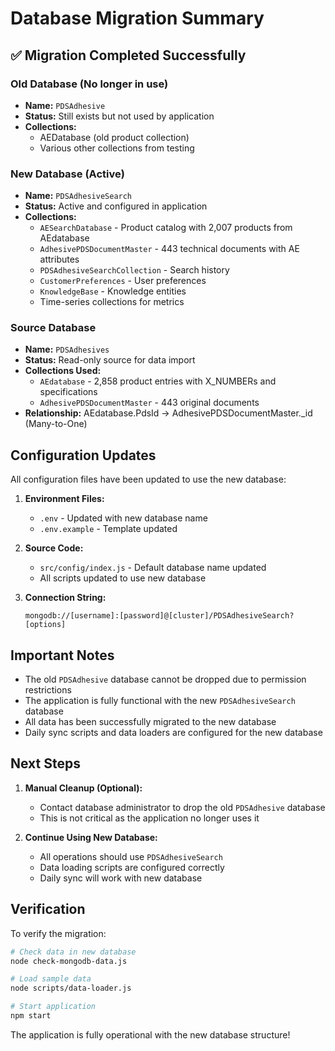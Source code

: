 # Database Migration Summary

## ✅ Migration Completed Successfully

### Old Database (No longer in use)
- **Name:** `PDSAdhesive`
- **Status:** Still exists but not used by application
- **Collections:**
  - AEDatabase (old product collection)
  - Various other collections from testing

### New Database (Active)
- **Name:** `PDSAdhesiveSearch`
- **Status:** Active and configured in application
- **Collections:**
  - `AESearchDatabase` - Product catalog with 2,007 products from AEdatabase
  - `AdhesivePDSDocumentMaster` - 443 technical documents with AE attributes
  - `PDSAdhesiveSearchCollection` - Search history
  - `CustomerPreferences` - User preferences
  - `KnowledgeBase` - Knowledge entities
  - Time-series collections for metrics

### Source Database
- **Name:** `PDSAdhesives`
- **Status:** Read-only source for data import
- **Collections Used:**
  - `AEdatabase` - 2,858 product entries with X_NUMBERs and specifications
  - `AdhesivePDSDocumentMaster` - 443 original documents
- **Relationship:** AEdatabase.PdsId → AdhesivePDSDocumentMaster._id (Many-to-One)

## Configuration Updates

All configuration files have been updated to use the new database:

1. **Environment Files:**
   - `.env` - Updated with new database name
   - `.env.example` - Template updated

2. **Source Code:**
   - `src/config/index.js` - Default database name updated
   - All scripts updated to use new database

3. **Connection String:**
   ```
   mongodb://[username]:[password]@[cluster]/PDSAdhesiveSearch?[options]
   ```

## Important Notes

- The old `PDSAdhesive` database cannot be dropped due to permission restrictions
- The application is fully functional with the new `PDSAdhesiveSearch` database
- All data has been successfully migrated to the new database
- Daily sync scripts and data loaders are configured for the new database

## Next Steps

1. **Manual Cleanup (Optional):**
   - Contact database administrator to drop the old `PDSAdhesive` database
   - This is not critical as the application no longer uses it

2. **Continue Using New Database:**
   - All operations should use `PDSAdhesiveSearch`
   - Data loading scripts are configured correctly
   - Daily sync will work with new database

## Verification

To verify the migration:
```bash
# Check data in new database
node check-mongodb-data.js

# Load sample data
node scripts/data-loader.js

# Start application
npm start
```

The application is fully operational with the new database structure!
